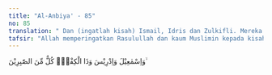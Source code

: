```yaml
---
title: "Al-Anbiya' - 85"
no: 85
translation: " Dan (ingatlah kisah) Ismail, Idris dan Zulkifli. Mereka semua termasuk orang-orang yang sabar."
tafsir: "Allah memperingatkan Rasulullah dan kaum Muslimin kepada kisah Nabi Ismail, Idris dan Zulkifli, yang kesemuanya adalah orang-orang yang sabar pula dalam menghadapi musibah yang menimpa diri mereka masing-masing. Berkat kesabaran dan kesalehan mereka maka Allah melimpahkan rahmat dan karunia-Nya kepada mereka.\n\nNabi Ismail as, putra Nabi Ibrahim dari istrinya Siti Hajar, telah terbukti kesabarannya ketika ia hendak disembelih ayahnya sebagai korban atas perintah Allah. Ia juga sabar dan ulet untuk hidup di daerah tandus dan gersang, setelah ayahnya menempatkan dia bersama ibunya di Mekah, di tengah-tengah jazirah Arab yang gersang. Kemudian ia dengan sabar pula menunaikan tugasnya yang berat membangun Ka'bah dan Baitullah bersama ayahnya. Maka Allah memberikan penghormatan dan kemulian yang tinggi kepada Nabi Ismail, yaitu dengan diangkatnya salah seorang keturunannya menjadi Nabi dan Rasul Allah terakhir, yaitu Muhammad saw.\n\nAdapun Nabi Idris, adalah juga seorang yang saleh dan sabar. Ia diutus menjadi Rasul sesudah Nabi Syis dan Nabi Adam as. Banyak orang mengatakan bahwa Nabi Idris ini yang mula-mula pandai menjahit pakaian, dan mula-mula memakai pakaian yang dijahit, sedang orang-orang yang sebelumnya hanya memakai pakaian dari kulit binatang dan tidak dijahit. Selain itu dia pulalah orang yang mula-mula membuat dan memakai senjata api sebagai alat perlengkapan. Kisah Nabi Idris ini terdapat dalam Surah Maryam. (Maryam/19: 56-57)\n\nMengenai Zulkifli, menurut pendapat kebanyakan ahli tafsir, dia adalah seorang Nabi pula, dan putra dari Nabi Ayyub a.s. Allah mengutusnya menjadi Nabi sesudah ayahnya. Ia menjalankan dakwahnya mengesakan Allah baik dalam akidah maupun dalam ibadah. Selama hidupnya ia berdiam di negeri Syam, dan merupakan Nabi yang saleh dan sabar. Dan dia adalah dari kalangan Bani Israil.\n\nPada akhir ayat ini, Allah menegaskan bahwa Nabi Ismail, Idris dan Zulkifli telah dimasukkan-Nya dalam lingkungan rahmat-Nya, dan ditempatkan-Nya dalam surga Jannatuna'im, sebagai balasan atas kesabaran dan kesalehan mereka."
---
```


وَاِسْمٰعِيْلَ وَاِدْرِيْسَ وَذَا الْكِفْلِۗ  كُلٌّ مِّنَ الصّٰبِرِيْنَ ۙ
